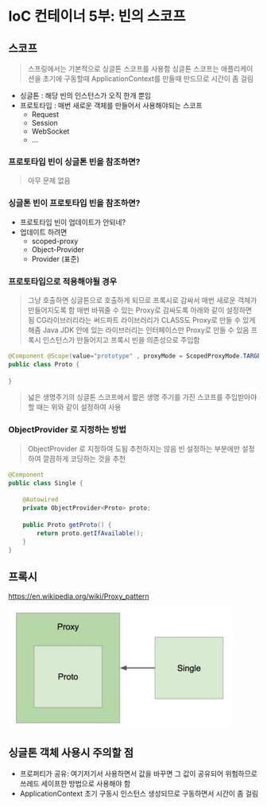 # IoC 컨테이너 5부: 빈의 스코프
## 스코프
> 스프링에서는 기본적으로 싱글톤 스코프를 사용함
> 싱글톤 스코프는 애플리케이션을 초기에 구동할때 ApplicationContext를 만들때 만드므로 시간이 좀 걸림
- 싱글톤 : 해당 빈의 인스턴스가 오직 한개 뿐임
- 프로토타입 : 매번 새로운 객체를 만들어서 사용해야되는 스코프
  - Request
  - Session
  - WebSocket 
  - ...

### 프로토타입 빈이 싱글톤 빈을 참조하면? 
> 아무 문제 없음

### 싱글톤 빈이 프로토타입 빈을 참조하면?
- 프로토타입 빈이 업데이트가 안되네?
- 업데이트 하려면
  - scoped-proxy
  - Object-Provider
  - Provider (표준)

### 프로토타입으로 적용해야될 경우
> 그냥 호출하면 싱글톤으로 호출하게 되므로 프록시로 감싸서 매번 새로운 객체가 만들어지도록 함
> 매번 바꿔줄 수 있는 Proxy로 감싸도록 아래와 같이 설정하면 됨
> CG라이브러리라는 써드파트 라이브러리가 CLASS도 Proxy로 만들 수 있게 해줌
> Java JDK 안에 있는 라이브러리는 인터페이스만 Proxy로 만들 수 있음
> 프록시 인스턴스가 만들어지고 프록시 빈을 의존성으로 주입함
```java
@Component @Scope(value="prototype" , proxyMode = ScopedProxyMode.TARGET_CLASS)
public class Proto {

}
```

> 넓은 생명주기의 싱글톤 스코프에서 짧은 생명 주기를 가진 스코프를 주입받아야 할 때는 위와 같이 설정하여 사용

### ObjectProvider 로 지정하는 방법
> ObjectProvider<T> 로 지정하여 도됨 추천하지는 않음
> 빈 설정하는 부분에만 설정하여 깔끔하게 코딩하는 것을 추천
```java
@Component
public class Single {

    @Autowired
    private ObjectProvider<Proto> proto;

    public Proto getProto() {
        return proto.getIfAvailable();
    }
}
```

## 프록시 
https://en.wikipedia.org/wiki/Proxy_pattern
  
<img src="img/02-05.png" style="width:450px;"/>

## 싱글톤 객체 사용시 주의할 점
- 프로퍼티가 공유: 여기저기서 사용하면서 값을 바꾸면 그 값이 공유되어 위험하므로 쓰레드 세이프한 방법으로 사용해야 함
- ApplicationContext 초기 구동시 인스턴스 생성되므로 구동하면서 시간이 좀 걸림